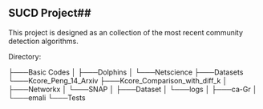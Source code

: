 ## SUCD Project##
This project is designed as an collection of the most recent community detection algorithms.

Directory:

├───Basic Codes
│   ├───Dolphins
│   └───Netscience
├───Datasets
└───Kcore_Peng_14_Arxiv
    ├───Kcore_Comparison_with_diff_k
    │   ├───Networkx
    │   └───SNAP
    │       ├───Dataset
    │       └───logs
    │           ├───ca-Gr
    │           └───emali
    └───Tests